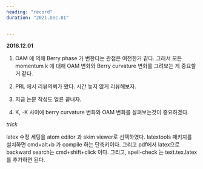 ```yaml
---
heading: "record"
duration: "2021.Dec.01"


---
```


**2016.12.01**

1. OAM 에 의해 Berry phase 가 변한다는 관점은 여전한거 같다.
그래서 모든 momentum k 에 대해 OAM 변화와 Berry curvature 변화를 그려보는 게 중요할 거 같다.

2. PRL 에서 리뷰의뢰가 왔다. 시간 늦지 않게 리뷰해보자.

3. 지금 논문 작성도 얼른 끝내자.

4. K, -K 사이에 berry curvature 변화와 OAM 변화를 살펴보는것이 중요하겠다.



*trick*

latex 수정 세팅을 atom editor 과 skim viewer로 선택하였다.
latextools 패키지를 설치하면 cmd+alt+b 가 compile 하는 단축키이다.
그리고 pdf에서 latex으로 backward search는 cmd+shift+click 이다.
그리고, spell-check 는 text.tex.latex를 추가하면 된다.
